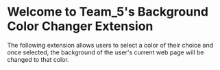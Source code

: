 # Welcome to Team_5's Background Color Changer Extension  

The following extension allows users to select a color of their choice and once selected, the background of the user's current web page will be changed to that color.
